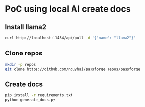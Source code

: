 # PoC using local AI create docs


## Install llama2

```bash
curl http://localhost:11434/api/pull -d '{"name": "llama2"}'
```

## Clone repos

```bash
mkdir -p repos
git clone https://github.com/nduyhai/passforge repos/passforge

```


## Create docs 
```bash
pip install -r requirements.txt
python generate_docs.py

```
